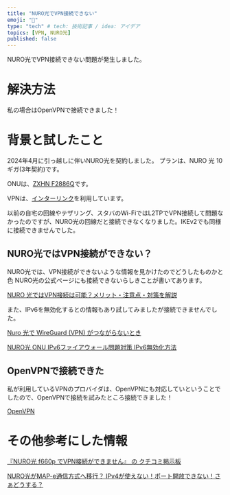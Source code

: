 ```yaml
---
title: "NURO光でVPN接続できない"
emoji: "🌊"
type: "tech" # tech: 技術記事 / idea: アイデア
topics: [VPN, NURO光]
published: false
---
```


NURO光でVPN接続できない問題が発生しました。

# 解決方法
私の場合はOpenVPNで接続できました！


# 背景と試したこと

2024年4月に引っ越しに伴いNURO光を契約しました。
プランは、NURO 光 10ギガ(3年契約)です。

ONUは、[ZXHN F2886Q](https://www.ztedevices.com/jp/product/onf-f2886q/)です。


VPNは、[インターリンク](https://www.interlink.or.jp/)を利用しています。

以前の自宅の回線やテザリング、スタバのWi-FiではL2TPでVPN接続して問題なかったのですが、NURO光の回線だと接続できなくなりました。IKEv2でも同様に接続できませんでした。

## NURO光ではVPN接続ができない？

NURO光では、VPN接続ができないような情報を見かけたのでどうしたものかと色
NURO光の公式ページにも接続できないらしきことが書いてあります。

[NURO 光ではVPN接続は可能？メリット・注意点・対策を解説](https://www.nuro.jp/article/vpn/#NURO_VPN)

また、IPv6を無効化するとの情報もあり試してみましたが接続できませんでした。

[Nuro 光で WireGuard (VPN) がつながらないとき](https://mahata.gitlab.io/post/2022-01-13-wireguard-with-nuro/)

[NURO光 ONU IPv6ファイアウォール問題対策 IPv6無効化方法](https://xn--nuro-ec4c955q3ibyw2bgf2b038c.jp/nuro-ipv6-mukou/)

## OpenVPNで接続できた
私が利用しているVPNのプロバイダは、OpenVPNにも対応していということでしたので、OpenVPNで接続を試みたところ接続できました！

[OpenVPN](https://openvpn.net/)

# その他参考にした情報
[『NURO光 f660p でVPN接続ができません』 の クチコミ掲示板](https://bbs.kakaku.com/bbs/-/SortID=25667636/)

[NURO光がMAP-e通信方式へ移行？ IPv4が使えない！ポート開放できない！さぁどうする？](https://internet-manual.net/nuro-hikari-transition-to-mape/)

